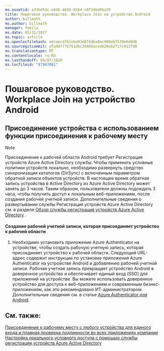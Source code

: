 ```yaml
---
ms.assetid: a33bd54c-e6db-4b58-8264-c0f34bd8ba39
title: Пошаговое руководство. Workplace Join на устройство Android
author: billmath
ms.author: billmath
manager: femila
ms.date: 05/31/2017
ms.topic: article
ms.openlocfilehash: adcaecd7b1eba93d074dba8ac908e6f539e9d9d6
ms.sourcegitcommit: dfa48f77b751dbc34409aced628eb2f17c912f08
ms.translationtype: MT
ms.contentlocale: ru-RU
ms.lasthandoff: 08/07/2020
ms.locfileid: "87967001"
---
```

# <a name="walkthrough-workplace-join-to-an-android-device"></a>Пошаговое руководство. Workplace Join на устройство Android



## <a name="join-your-device-with-workplace-join"></a>Присоединение устройства с использованием функции присоединения к рабочему месту

> [!NOTE]
> Присоединение к рабочей области Android требует Регистрация устройств Azure Active Directory службы. Чтобы применить условные политики устройств локально, необходимо развернуть средство синхронизации каталогов (DirSync) с включенным параметром обратной записи объектов устройств. В настоящее время обратная запись устройства в Active Directory из Azure Active Directory может занять до 3 часов. Таким образом, пользователи должны подождать 3 часа, чтобы получить доступ к локальным веб-приложениям, после создания рабочей учетной записи. Дополнительные сведения о развертывании службы Регистрация устройств Azure Active Directory см. в разделе [Обзор службы регистрация устройств Azure Active Directory](/previous-versions/azure/dn788908(v=azure.100)) .

#### <a name="create-a-work-account-that-joins-your-device-with-workplace-join"></a>Создание рабочей учетной записи, которая присоединяет устройство к рабочей области

1.  Необходимо установить приложение Azure Authenticator на устройстве, чтобы создать рабочую учетную запись, которая присоединяет устройство к рабочей области. Следующий URL-адрес содержит инструкции по установке приложения Azure Authenticator на устройстве Android и добавлению рабочей учетной записи. Рабочая учетная запись превращает устройство Android в доверенное устройство и обеспечивает единый вход (SSO) для приложений на устройстве. Вы можете использовать доверенное устройство для доступа к веб-приложениям и современным бизнес-приложениям, как это рекомендовано ИТ-администратором. Дополнительные сведения см. в статье [Azure Authenticator для Android](/azure/multi-factor-authentication/end-user/microsoft-authenticator-app-how-to).

## <a name="see-also"></a>См. также:
[Присоединение к рабочему месту с любого устройства для единого входа и плавная проверка подлинности во всех приложениях компании](Join-to-Workplace-from-Any-Device-for-SSO-and-Seamless-Second-Factor-Authentication-Across-Company-Applications.md) 
 [Настройка локального условного доступа с помощью службы регистрация устройств Azure Active Directory](/azure/active-directory/active-directory-device-registration-on-premises-setup)
